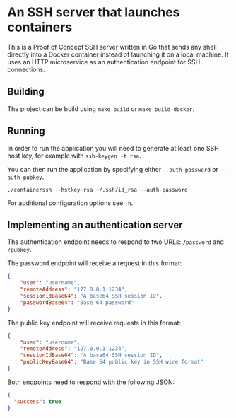 # An SSH server that launches containers

This is a Proof of Concept SSH server written in Go that sends any shell directly into a Docker container instead
of launching it on a local machine. It uses an HTTP microservice as an authentication endpoint for SSH connections.

## Building

The project can be build using `make build` or `make build-docker`.

## Running

In order to run the application you will need to generate at least one SSH host key, for example with
`ssh-keygen -t rsa`.

You can then run the application by specifying either `--auth-password` or `--auth-pubkey`.

```
./containerssh --hstkey-rsa ~/.ssh/id_rsa --auth-password
```

For additional configuration options see `-h`.

## Implementing an authentication server

The authentication endpoint needs to respond to two URLs: `/password` and `/pubkey`.

The password endpoint will receive a request in this format:

```json
{
    "user": "username",
    "remoteAddress": "127.0.0.1:1234",
    "sessionIdBase64": "A base64 SSH session ID",
    "passwordBase64": "Base 64 password"
}
```

The public key endpoint will receive requests in this format:

```json
{
    "user": "username",
    "remoteAddress": "127.0.0.1:1234",
    "sessionIdBase64": "A base64 SSH session ID",
    "publicKeyBase64": "Base 64 public key in SSH wire format"
}
```

Both endpoints need to respond with the following JSON:

```json
{
  "success": true
}
```